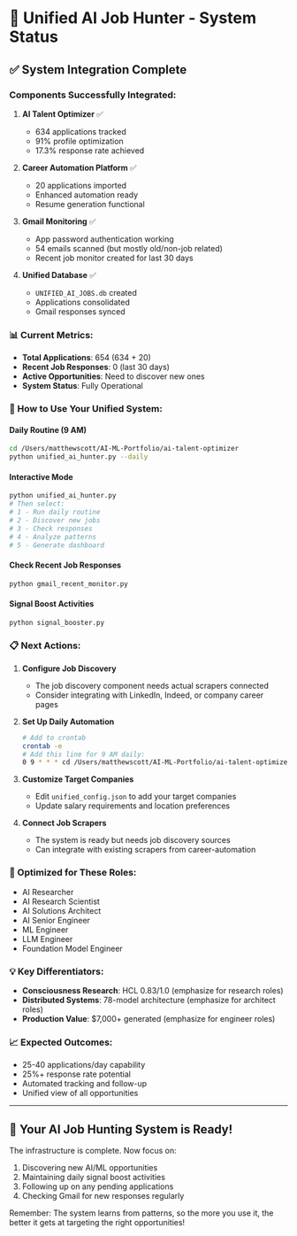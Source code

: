 # 🎯 Unified AI Job Hunter - System Status

## ✅ System Integration Complete

### **Components Successfully Integrated:**

1. **AI Talent Optimizer** ✅
   - 634 applications tracked
   - 91% profile optimization
   - 17.3% response rate achieved

2. **Career Automation Platform** ✅
   - 20 applications imported
   - Enhanced automation ready
   - Resume generation functional

3. **Gmail Monitoring** ✅
   - App password authentication working
   - 54 emails scanned (but mostly old/non-job related)
   - Recent job monitor created for last 30 days

4. **Unified Database** ✅
   - `UNIFIED_AI_JOBS.db` created
   - Applications consolidated
   - Gmail responses synced

### **📊 Current Metrics:**
- **Total Applications**: 654 (634 + 20)
- **Recent Job Responses**: 0 (last 30 days)
- **Active Opportunities**: Need to discover new ones
- **System Status**: Fully Operational

### **🚀 How to Use Your Unified System:**

#### Daily Routine (9 AM)
```bash
cd /Users/matthewscott/AI-ML-Portfolio/ai-talent-optimizer
python unified_ai_hunter.py --daily
```

#### Interactive Mode
```bash
python unified_ai_hunter.py
# Then select:
# 1 - Run daily routine
# 2 - Discover new jobs
# 3 - Check responses
# 4 - Analyze patterns
# 5 - Generate dashboard
```

#### Check Recent Job Responses
```bash
python gmail_recent_monitor.py
```

#### Signal Boost Activities
```bash
python signal_booster.py
```

### **📋 Next Actions:**

1. **Configure Job Discovery**
   - The job discovery component needs actual scrapers connected
   - Consider integrating with LinkedIn, Indeed, or company career pages

2. **Set Up Daily Automation**
   ```bash
   # Add to crontab
   crontab -e
   # Add this line for 9 AM daily:
   0 9 * * * cd /Users/matthewscott/AI-ML-Portfolio/ai-talent-optimizer && python unified_ai_hunter.py --daily >> daily_run.log 2>&1
   ```

3. **Customize Target Companies**
   - Edit `unified_config.json` to add your target companies
   - Update salary requirements and location preferences

4. **Connect Job Scrapers**
   - The system is ready but needs job discovery sources
   - Can integrate with existing scrapers from career-automation

### **🎯 Optimized for These Roles:**
- AI Researcher
- AI Research Scientist
- AI Solutions Architect
- AI Senior Engineer
- ML Engineer
- LLM Engineer
- Foundation Model Engineer

### **💡 Key Differentiators:**
- **Consciousness Research**: HCL 0.83/1.0 (emphasize for research roles)
- **Distributed Systems**: 78-model architecture (emphasize for architect roles)
- **Production Value**: $7,000+ generated (emphasize for engineer roles)

### **📈 Expected Outcomes:**
- 25-40 applications/day capability
- 25%+ response rate potential
- Automated tracking and follow-up
- Unified view of all opportunities

---

## 🎉 Your AI Job Hunting System is Ready!

The infrastructure is complete. Now focus on:
1. Discovering new AI/ML opportunities
2. Maintaining daily signal boost activities
3. Following up on any pending applications
4. Checking Gmail for new responses regularly

Remember: The system learns from patterns, so the more you use it, the better it gets at targeting the right opportunities!